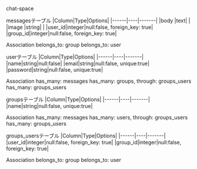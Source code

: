 chat-space



messagesテーブル
|Column|Type|Options|
|------|----|-------|
|body  |text|       |
|image |string|     |
|user_id|integer|null:false, foreign_key: true|
|group_id|integer|null:false, foreign_key: true|

Association
belongs_to: group
belongs_to: user


userテーブル
|Column|Type|Options|
|------|----|-------|
|name|string|null:false|
|email|string|null:false, unique:true|
|password|string|null:false, unique:true|

Association
has_many: messages
has_many: groups, through: groups_users
has_many: groups_users


groupsテーブル
|Column|Type|Options|
|------|----|-------|
|name|string|null:false, unique:true|

Association
has_many: messages
has_many: users, through: groups_users
has_many: groups_users


groups_usersテーブル
|Column|Type|Options|
|------|----|-------|
|user_id|integer|null:false, foreign_key: true|
|group_id|integer|null:false, foreign_key: true|

Association
belongs_to: group
belongs_to: user